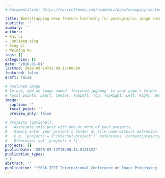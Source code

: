 ```yaml
---
# Documentation: https://sourcethemes.com/academic/docs/managing-content/

title: Bootstrapping deep feature hierarchy for pornographic image recognition
subtitle: ''
summary: ''
authors:
- Kai Li
- Junliang Xing
- Bing Li
- Weiming Hu
tags: []
categories: []
date: '2016-01-01'
lastmod: 2020-09-14T02:08:13+08:00
featured: false
draft: false

# Featured image
# To use, add an image named `featured.jpg/png` to your page's folder.
# Focal points: Smart, Center, TopLeft, Top, TopRight, Left, Right, BottomLeft, Bottom, BottomRight.
image:
  caption: ''
  focal_point: ''
  preview_only: false

# Projects (optional).
#   Associate this post with one or more of your projects.
#   Simply enter your project's folder or file name without extension.
#   E.g. `projects = ["internal-project"]` references `content/project/deep-learning/index.md`.
#   Otherwise, set `projects = []`.
projects: []
publishDate: '2020-09-13T18:08:13.812132Z'
publication_types:
- 1
abstract: ''
publication: '*2016 IEEE International Conference on Image Processing (ICIP)*'
---
```

